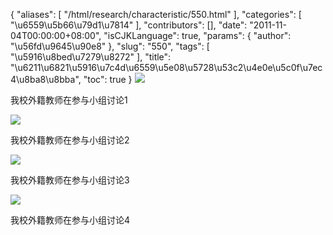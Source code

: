 {
    "aliases": [
        "/html/research/characteristic/550.html"
    ],
    "categories": [
        "\u6559\u5b66\u79d1\u7814"
    ],
    "contributors": [],
    "date": "2011-11-04T00:00:00+08:00",
    "isCJKLanguage": true,
    "params": {
        "author": "\u56fd\u9645\u90e8"
    },
    "slug": "550",
    "tags": [
        "\u5916\u8bed\u7279\u8272"
    ],
    "title": "\u6211\u6821\u5916\u7c4d\u6559\u5e08\u5728\u53c2\u4e0e\u5c0f\u7ec4\u8ba8\u8bba",
    "toc": true
}
![](https://cdn.tfls.online/mirror/full/54b89ab3b8b28ced2b3ee7d9857d700464143267.jpg)

我校外籍教师在参与小组讨论1

![](https://cdn.tfls.online/mirror/full/1bd516dd9a75c27694a48a768b2bc88d0de844bb.jpg)

我校外籍教师在参与小组讨论2

![](https://cdn.tfls.online/mirror/full/8f33033d0dbda0fdc67af9db7698929f3f5c4a9e.jpg)

我校外籍教师在参与小组讨论3

![](https://cdn.tfls.online/mirror/full/b7aa5fee844c3db4556bf57d72ee49b61c236406.jpg)

我校外籍教师在参与小组讨论4

